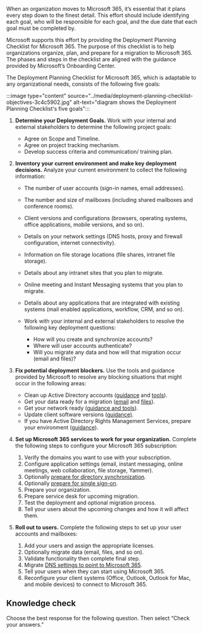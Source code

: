 When an organization moves to Microsoft 365, it’s essential that it plans every step down to the finest detail. This effort should include identifying each goal, who will be responsible for each goal, and the due date that each goal must be completed by.

Microsoft supports this effort by providing the Deployment Planning Checklist for Microsoft 365. The purpose of this checklist is to help organizations organize, plan, and prepare for a migration to Microsoft 365. The phases and steps in the checklist are aligned with the guidance provided by Microsoft’s Onboarding Center.

The Deployment Planning Checklist for Microsoft 365, which is adaptable to any organizational needs, consists of the following five goals:

:::image type="content" source="../media/deployment-planning-checklist-objectives-3c4c5902.jpg" alt-text="diagram shows the Deployment Planning Checklist's five goals":::


1.  **Determine your Deployment Goals.** Work with your internal and external stakeholders to determine the following project goals:
    
     -  Agree on Scope and Timeline.
     -  Agree on project tracking mechanism.
     -  Develop success criteria and communication/ training plan.
2.  **Inventory your current environment and make key deployment decisions.** Analyze your current environment to collect the following information:
    
     -  The number of user accounts (sign-in names, email addresses).
     -  The number and size of mailboxes (including shared mailboxes and conference rooms).
     -  Client versions and configurations (browsers, operating systems, office applications, mobile versions, and so on).
     -  Details on your network settings (DNS hosts, proxy and firewall configuration, internet connectivity).
     -  Information on file storage locations (file shares, intranet file storage).
     -  Details about any intranet sites that you plan to migrate.
     -  Online meeting and Instant Messaging systems that you plan to migrate.
     -  Details about any applications that are integrated with existing systems (mail enabled applications, workflow, CRM, and so on).
     -  Work with your internal and external stakeholders to resolve the following key deployment questions:
        
         -  How will you create and synchronize accounts?
         -  Where will user accounts authenticate?
         -  Will you migrate any data and how will that migration occur (email and files)?
3.  **Fix potential deployment blockers.** Use the tools and guidance provided by Microsoft to resolve any blocking situations that might occur in the following areas:
    
     -  Clean up Active Directory accounts ([guidance](/microsoft-365/enterprise/prepare-for-directory-synchronization?azure-portal=true) and [tools](/microsoft-365/enterprise/set-up-directory-synchronization?azure-portal=true)).
     -  Get your data ready for a migration ([email](/microsoft-365/admin/setup/migrate-email-and-contacts-admin?azure-portal=true) and [files](https://support.microsoft.com/office/move-documents-and-files-to-your-sharepoint-site-2c055f9d-66ff-4d96-bd08-f897ffd455a9?azure-portal=true)).
     -  Get your network ready ([guidance and tools](/microsoft-365/enterprise/network-planning-and-performance?azure-portal=true)).
     -  Update client software versions ([guidance)](https://www.microsoft.com/microsoft-365/microsoft-365-and-office-resources?azure-portal=true).
     -  If you have Active Directory Rights Management Services, prepare your environment ([guidance](/azure/information-protection/decommission-deactivate#deactivating-rights-management?azure-portal=true)).
4.  **Set up Microsoft 365 services to work for your organization.** Complete the following steps to configure your Microsoft 365 subscription:
    
    1.  Verify the domains you want to use with your subscription.
    2.  Configure application settings (email, instant messaging, online meetings, web collaboration, file storage, Yammer).
    3.  Optionally [prepare for directory synchronization](/office365/enterprise/prepare-for-directory-synchronization?azure-portal=true).
    4.  Optionally [prepare for single sign-on](/office365/troubleshoot/active-directory/support-options-of-set-single-sign-on?azure-portal=true).
    5.  Prepare your organization.
    6.  Prepare service desk for upcoming migration.
    7.  Test the deployment and optional migration process.
    8.  Tell your users about the upcoming changes and how it will affect them.
5.  **Roll out to users.** Complete the following steps to set up your user accounts and mailboxes:
    
    1.  Add your users and assign the appropriate licenses.
    2.  Optionally migrate data (email, files, and so on).
    3.  Validate functionality then complete final step.
    4.  Migrate [DNS settings to point to Microsoft 365](/microsoft-365/admin/get-help-with-domains/create-dns-records-at-any-dns-hosting-provider?azure-portal=true).
    5.  Tell your users when they can start using Microsoft 365.
    6.  Reconfigure your client systems (Office, Outlook, Outlook for Mac, and mobile devices) to connect to Microsoft 365.

## Knowledge check

Choose the best response for the following question. Then select “Check your answers.”